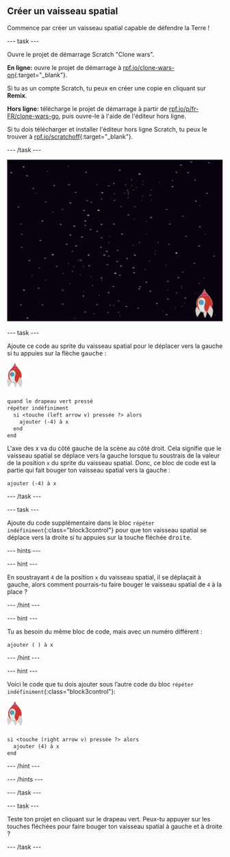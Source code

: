 ## Créer un vaisseau spatial

Commence par créer un vaisseau spatial capable de défendre la Terre !

--- task ---

Ouvre le projet de démarrage Scratch "Clone wars".

**En ligne:** ouvre le projet de démarrage à [rpf.io/clone-wars-on](http://rpf.io/clone-wars-on){:target="_blank"}.

Si tu as un compte Scratch, tu peux en créer une copie en cliquant sur **Remix**.

**Hors ligne:** télécharge le projet de démarrage à partir de [rpf.io/p/fr-FR/clone-wars-go](http://rpf.io/p/en/clone-wars-go), puis ouvre-le à l'aide de l'éditeur hors ligne.

Si tu dois télécharger et installer l'éditeur hors ligne Scratch, tu peux le trouver à [rpf.io/scratchoff](https://rpf.io/scratchoff){:target="_blank"}.

--- /task ---

![projet de démarrage](images/starter-project.png)

--- task ---

Ajoute ce code au sprite du vaisseau spatial pour le déplacer vers la gauche si tu appuies sur la flèche <kbd>gauche</kbd> :

![sprite de roquette](images/rocket-sprite.png)

```blocks3
quand le drapeau vert pressé
répéter indéfiniment 
  si <touche (left arrow v) pressée ?> alors 
    ajouter (-4) à x
  end
end
```

L'axe des x va du côté gauche de la scène au côté droit. Cela signifie que le vaisseau spatial se déplace vers la gauche lorsque tu soustrais de la valeur de la position `x` du sprite du vaisseau spatial. Donc, ce bloc de code est la partie qui fait bouger ton vaisseau spatial vers la gauche :

```blocks3
ajouter (-4) à x
```

--- /task ---

--- task ---

Ajoute du code supplémentaire dans le bloc `répéter indéfiniment`{:class="block3control"} pour que ton vaisseau spatial se déplace vers la droite si tu appuies sur la touche fléchée <kbd>droite</kbd>.

--- hints ---

--- hint ---

En soustrayant `4` de la position `x` du vaisseau spatial, il se déplaçait à gauche, alors comment pourrais-tu faire bouger le vaisseau spatial de `4` à la place ?

--- /hint ---

--- hint ---

Tu as besoin du même bloc de code, mais avec un numéro différent :

```blocks3
ajouter ( ) à x
```

--- /hint ---

--- hint ---

Voici le code que tu dois ajouter sous l’autre code du bloc `répéter indéfiniment`{:class="block3control"}:

![sprite de roquette](images/rocket-sprite.png)

```blocks3
si <touche (right arrow v) pressée ?> alors 
  ajouter (4) à x
end
```

--- /hint ---

--- /hints ---

--- /task ---

--- task ---

Teste ton projet en cliquant sur le drapeau vert. Peux-tu appuyer sur les touches fléchées pour faire bouger ton vaisseau spatial à gauche et à droite ?

--- /task ---